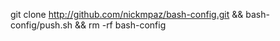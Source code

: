 


git clone http://github.com/nickmpaz/bash-config.git && bash-config/push.sh &&
rm -rf bash-config
